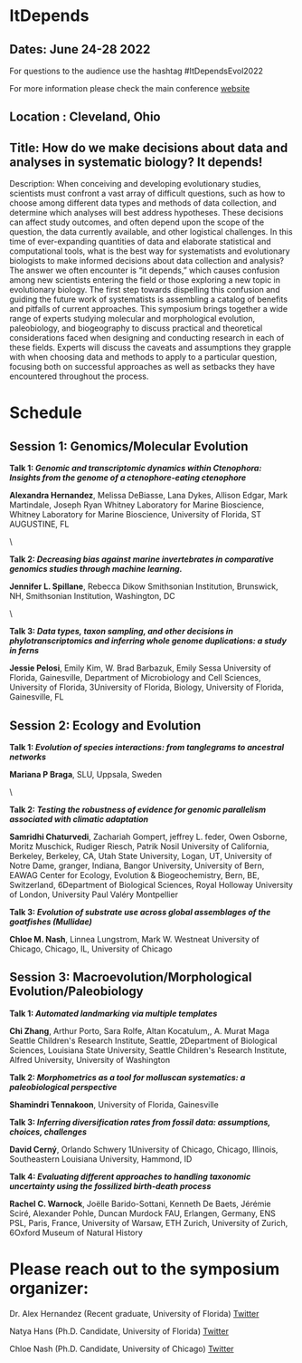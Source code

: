 # ItDepends

## Dates: June 24-28 2022
For questions to the audience use the hashtag #ItDependsEvol2022 

For more information please check the main conference [website](https://www.evolutionmeetings.org/)
## Location : Cleveland, Ohio

## Title: How do we make decisions about data and analyses in systematic biology? It depends!

Description: 
When conceiving and developing evolutionary studies, scientists must confront a vast array of difficult questions, such as how to choose among different data types and methods of data collection, and determine which analyses will best address hypotheses. These decisions can affect study outcomes, and often depend upon the scope of the question, the data currently available, and other logistical challenges. In this time of ever-expanding quantities of data and elaborate statistical and computational tools, what is the best way for systematists and evolutionary biologists to make informed decisions about data collection and analysis? The answer we often encounter is “it depends,” which causes confusion among new scientists entering the field or those exploring a new topic in evolutionary biology. The first step towards dispelling this confusion and guiding the future work of systematists is assembling a catalog of benefits and pitfalls of current approaches. This symposium brings together a wide range of experts studying molecular and morphological evolution, paleobiology, and biogeography to discuss practical and theoretical considerations faced when designing and conducting research in each of these fields. Experts will discuss the caveats and assumptions they grapple with when choosing data and methods to apply to a particular question, focusing both on successful approaches as well as setbacks they have encountered throughout the process.

# Schedule
## Session 1: Genomics/Molecular Evolution

**Talk 1: _Genomic and transcriptomic dynamics within Ctenophora: Insights from the genome of a ctenophore-eating ctenophore_**

**Alexandra Hernandez**, Melissa DeBiasse, Lana Dykes, Allison Edgar, Mark Martindale, Joseph Ryan
Whitney Laboratory for Marine Bioscience, Whitney Laboratory for Marine Bioscience, University of Florida, ST AUGUSTINE, FL

\

**Talk 2: _Decreasing bias against marine invertebrates in comparative genomics studies through machine learning._**

**Jennifer L. Spillane**, Rebecca Dikow
Smithsonian Institution, Brunswick, NH, Smithsonian Institution, Washington, DC

\

**Talk 3: _Data types, taxon sampling, and other decisions in phylotranscriptomics and inferring whole genome duplications: a study in ferns_**

**Jessie Pelosi**, Emily Kim, W. Brad Barbazuk, Emily Sessa
University of Florida, Gainesville, Department of Microbiology and Cell Sciences, University of Florida, 3University of Florida, Biology, University of Florida, Gainesville, FL


## Session 2: Ecology and Evolution

**Talk 1: _Evolution of species interactions: from tanglegrams to ancestral networks_**

**Mariana P Braga**, SLU, Uppsala, Sweden

\

**Talk 2: _Testing the robustness of evidence for genomic parallelism associated with climatic adaptation_**

**Samridhi Chaturvedi**, Zachariah Gompert, jeffrey L. feder, Owen Osborne, Moritz Muschick, Rudiger Riesch, Patrik Nosil
University of California, Berkeley, Berkeley, CA, Utah State University, Logan, UT, University of Notre Dame, granger, Indiana, Bangor University, University of Bern, EAWAG Center for Ecology, Evolution & Biogeochemistry, Bern, BE, Switzerland, 6Department of Biological Sciences, Royal Holloway University of London, University Paul Valéry Montpellier



**Talk 3: _Evolution of substrate use across global assemblages of the goatfishes (Mullidae)_**

**Chloe M. Nash**, Linnea Lungstrom, Mark W. Westneat
University of Chicago, Chicago, IL, University of Chicago



## Session 3: Macroevolution/Morphological Evolution/Paleobiology

**Talk 1: _Automated landmarking via multiple templates_**

**Chi Zhang**, Arthur Porto, Sara Rolfe, Altan Kocatulum,, A. Murat Maga
Seattle Children's Research Institute, Seattle, 2Department of Biological Sciences, Louisiana State University, Seattle Children's Research Institute, Alfred University, University of Washington



**Talk 2: _Morphometrics as a tool for molluscan systematics: a paleobiological perspective_**

**Shamindri Tennakoon**, University of Florida, Gainesville



**Talk 3: _Inferring diversification rates from fossil data: assumptions, choices, challenges_**

**David Cerný**, Orlando Schwery
1University of Chicago, Chicago, Illinois, Southeastern Louisiana University, Hammond, ID



**Talk 4: _Evaluating different approaches to handling taxonomic uncertainty using the fossilized birth-death process_** 

**Rachel C. Warnock**, Joëlle Barido-Sottani, Kenneth De Baets, Jérémie Sciré, Alexander Pohle, Duncan Murdock
FAU, Erlangen, Germany, ENS PSL, Paris, France, University of Warsaw, ETH Zurich, University of Zurich, 6Oxford Museum of Natural History


# Please reach out to the symposium organizer:

Dr. Alex Hernandez (Recent graduate, University of Florida) 
[Twitter](https://twitter.com/xelamarie92)

Natya Hans (Ph.D. Candidate, University of Florida)
[Twitter](https://twitter.com/HansNatya)

Chloe Nash (Ph.D. Candidate, University of Chicago)
[Twitter](https://twitter.com/ChloeLikesFish)
 
